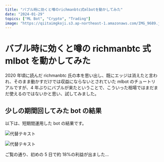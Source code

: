 ```yaml
---
title: "バブル時に効くと噂のrichmanbtc式mlbotを動かしてみた"
date: "2024-01-29"
topics: ["ML Bot", "Crypto", "Trading"]
image: "https://qiitaimgkoji.s3.ap-northeast-1.amazonaws.com/IMG_9689.jpg"
---
```


# バブル時に効くと噂の richmanbtc 式 mlbot を動かしてみた

2020 年頃に読んだ richmanbtc 氏の本を思い出し、既にエッジは消えたと言われ、そのまま動かすだけでは収益にならないとされていた mlbot のチュートリアルですが、4 年ぶりにバブルが来たということで、こういった相場ではまだまだ使えるのではないかと思い、試してみました。

## 少しの期間回してみた bot の結果

以下は、短期間運用した bot の結果です。

![代替テキスト](https://qiitaimgkoji.s3.ap-northeast-1.amazonaws.com/IMG_9689.jpg)

![代替テキスト](https://qiitaimgkoji.s3.ap-northeast-1.amazonaws.com/IMG_9690.jpg)

ご覧の通り、初めの 5 日で約 18%の利益が出ました...
